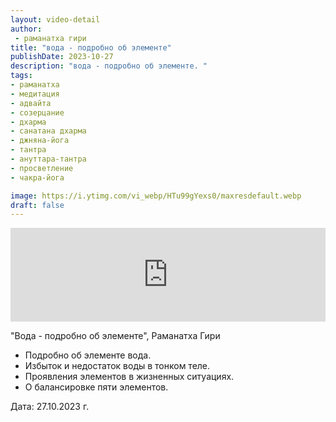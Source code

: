 ```yaml
---
layout: video-detail
author:
 - раманатха гири
title: "вода - подробно об элементе"
publishDate: 2023-10-27
description: "вода - подробно об элементе. "
tags: 
- раманатха
- медитация
- адвайта
- созерцание
- дхарма
- санатана дхарма
- джняна-йога
- тантра
- ануттара-тантра
- просветление
- чакра-йога

image: https://i.ytimg.com/vi_webp/HTu99gYexs0/maxresdefault.webp
draft: false
---
```


<iframe width="100%" src="https://www.youtube.com/embed/HTu99gYexs0" frameborder="0" allowfullscreen=""></iframe> 

 "Вода - подробно об элементе", Раманатха Гири

* Подробно об элементе вода.
* Избыток и недостаток воды в тонком теле.
* Проявления элементов в жизненных ситуациях.
* О балансировке пяти элементов.

  
 Дата: 27.10.2023 г.

  

 